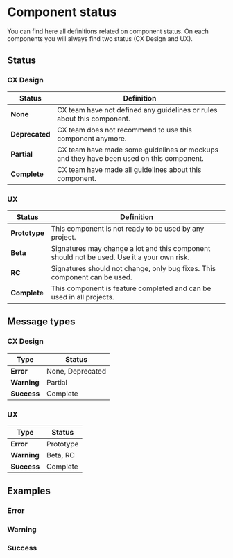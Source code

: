 # Component status

You can find here all definitions related on component status. On each components you will always find two status (CX Design and UX).

## Status

### CX Design

| Status            | Definition
| ----              | ----
| **None**          | CX team have not defined any guidelines or rules about this component.
| **Deprecated**    | CX team does not recommend to use this component anymore.
| **Partial**       | CX team have made some guidelines or mockups and they have been used on this component.
| **Complete**      | CX team have made all guidelines about this component.

### UX

| Status            | Definition
| ----              | ----
| **Prototype**     | This component is not ready to be used by any project.
| **Beta**          | Signatures may change a lot and this component should not be used. Use it a your own risk.
| **RC**            | Signatures should not change, only bug fixes. This component can be used.
| **Complete**      | This component is feature completed and can be used in all projects.

## Message types

### CX Design

| Type              | Status
| ----              | ----
| **Error**         | None, Deprecated
| **Warning**       | Partial
| **Success**       | Complete

### UX

| Type              | Status
| ----              | ----
| **Error**         | Prototype
| **Warning**       | Beta, RC
| **Success**       | Complete

## Examples

### Error

<component-status cx-design="none" ux="prototype"></component-status>

<component-status cx-design="deprecated" ux="rc"></component-status>

### Warning

<component-status cx-design="partial" ux="beta"></component-status>

<component-status cx-design="complete" ux="beta"></component-status>

### Success

<component-status cx-design="complete" ux="complete"></component-status>
